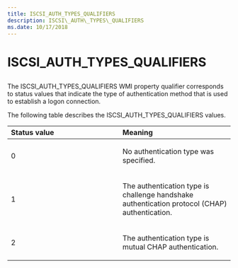 ```yaml
---
title: ISCSI_AUTH_TYPES_QUALIFIERS
description: ISCSI\_AUTH\_TYPES\_QUALIFIERS
ms.date: 10/17/2018
---
```


# ISCSI\_AUTH\_TYPES\_QUALIFIERS


## <span id="ddk_iscsi_auth_types_qualifiers_kr"></span><span id="DDK_ISCSI_AUTH_TYPES_QUALIFIERS_KR"></span>


The ISCSI\_AUTH\_TYPES\_QUALIFIERS WMI property qualifier corresponds to status values that indicate the type of authentication method that is used to establish a logon connection.

The following table describes the ISCSI\_AUTH\_TYPES\_QUALIFIERS values.

<table>
<colgroup>
<col width="50%" />
<col width="50%" />
</colgroup>
<thead>
<tr class="header">
<th align="left">Status value</th>
<th align="left">Meaning</th>
</tr>
</thead>
<tbody>
<tr class="odd">
<td align="left"><p>0</p></td>
<td align="left"><p>No authentication type was specified.</p></td>
</tr>
<tr class="even">
<td align="left"><p>1</p></td>
<td align="left"><p>The authentication type is challenge handshake authentication protocol (CHAP) authentication.</p></td>
</tr>
<tr class="odd">
<td align="left"><p>2</p></td>
<td align="left"><p>The authentication type is mutual CHAP authentication.</p></td>
</tr>
</tbody>
</table>

 

 

 





